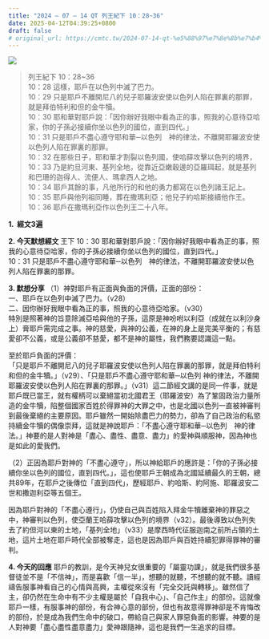 ```yaml
---
title: "2024 – 07 – 14 QT 列王紀下 10：28~36"
date: 2025-04-12T04:39:25+0800
draft: false
# original_url: https://cmtc.tw/2024-07-14-qt-%e5%88%97%e7%8e%8b%e7%b4%80%e4%b8%8b-10%ef%bc%9a2836
---
```


![](/images/qt.jpg)
> 列王紀下 10：28\~36  
> 10：28 這樣，耶戶在以色列中滅了巴力。  
> 10：29 只是耶戶不離開尼八的兒子耶羅波安使以色列人陷在罪裏的那罪，就是拜伯特利和但的金牛犢。  
> 10：30 耶和華對耶戶說：「因你辦好我眼中看為正的事，照我的心意待亞哈家，你的子孫必接續你坐以色列的國位，直到四代。」  
> 10：31 只是耶戶不盡心遵守耶和華─以色列　神的律法，不離開耶羅波安使以色列人陷在罪裏的那罪。  
> 10：32 在那些日子，耶和華才割裂以色列國，使哈薛攻擊以色列的境界，  
> 10：33 乃是約旦河東、基列全地，從靠近亞嫩穀邊的亞羅珥起，就是基列和巴珊的迦得人、流便人、瑪拿西人之地。  
> 10：34 耶戶其餘的事，凡他所行的和他的勇力都寫在以色列諸王記上。  
> 10：35 耶戶與他列祖同睡，葬在撒瑪利亞；他兒子約哈斯接續他作王。  
> 10：36 耶戶在撒瑪利亞作以色列王二十八年。

**1.  經文3遍**

**2. 今天默想經文**
王下 10：30 耶和華對耶戶說：「因你辦好我眼中看為正的事，照我的心意待亞哈家，你的子孫必接續你坐以色列的國位，直到四代。」  
10：31 只是耶戶不盡心遵守耶和華─以色列　神的律法，不離開耶羅波安使以色列人陷在罪裏的那罪。

**3. 默想分享**
（1）神對耶戶有正面與負面的評價，正面的部份：  
一、耶戶在以色列中滅了巴力。（v28）  
二、因你辦好我眼中看為正的事，照我的心意待亞哈家。（v30）  
特別是照著神的旨意除滅亞哈與他的子孫，這原是神吩咐以利亞（成就在以利沙身上）膏耶戶需完成之事。神的慈愛，與神的公義，在神的身上是完美平衡的；有慈愛卻不公義，或是公義卻不慈愛，都不是神的屬性，我們務要認識這一點。

至於耶戶負面的評價：  
「只是耶戶不離開尼八的兒子耶羅波安使以色列人陷在罪裏的那罪，就是拜伯特利和但的金牛犢。」（v29）、「只是耶戶不盡心遵守耶和華─以色列 神的律法，不離開耶羅波安使以色列人陷在罪裏的那罪。」（v31）這二節經文講的是同一件事，就是耶戶既已當王，就有權柄可以棄絕當初北國君王（耶羅波安）為了鞏固政治力量所造的金牛犢，陷整個國家百姓於得罪神的大罪之中，也是北國以色列一直被神審判到最後棄絕的主要原因。耶戶雖然一開始除盡巴力的勢力，卻為了自己政治的私慾持續金牛犢的偶像崇拜，這就是神說耶戶：「不盡心遵守耶和華─以色列　神的律法。」神要的是人對神是「盡心、盡性、盡意、盡力」的愛神與順服神，因為神也是如此的愛我們。

（2）正因為耶戶對神的「不盡心遵守」，所以神給耶戶的應許是：「你的子孫必接續你坐以色列的國位，直到四代。」，這也使耶戶王朝成為北國延續最久的王朝，總共89年，在耶戶之後傳位「直到四代」，歷經耶戶、約哈斯、約阿施、耶羅波安二世和撒迦利亞等五個王。

因為耶戶對神的「不盡心遵行」，仍使自己與百姓陷入拜金牛犢離棄神的罪惡之中，神審判以色列，使亞蘭王哈薛攻擊以色列的境界（v32）。最後導致以色列失去了約但河以東的土地，「基列全地」（v33）是摩西時代征服迦南之前所占領的土地，這片土地在耶戶時代全部被奪走，這也是因為耶戶與百姓持續犯罪得罪神的審判。

**4. 今天的回應**
耶戶的教訓，是今天神兒女很重要的「屬靈功課」，就是我們很多基督徒並不是「不信神」，而是喜歡「信一半」，想聽的就聽，不想聽的就不聽。讀經禱告服事神看自己的心情與高興，主權從來沒有「完全交託與轉移」。雖然信了主，卻仍然在生命中有不少主權是屬於「自我中心」、「自己作主」的部份。這就像耶戶一樣，有服事神的部份，有合神心意的部份，但也有故意得罪神卻是不肯悔改的部份，於是成為我們生命中的破口，帶給自己與家人罪惡負面的影響。神要的是人對神要「盡心盡性盡意盡力」愛神跟隨神，這也是我們一生追求的目標。
